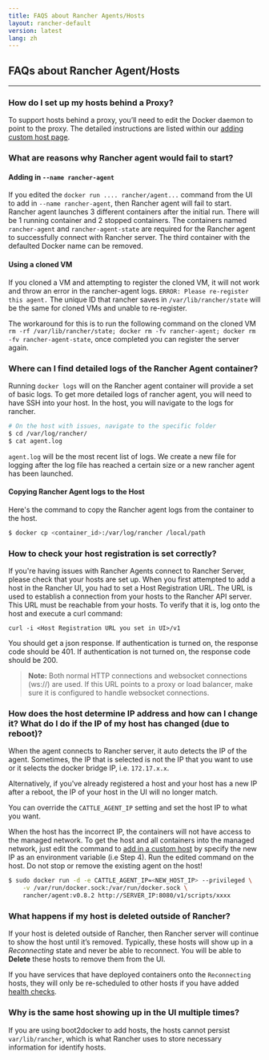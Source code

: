 ```yaml
---
title: FAQS about Rancher Agents/Hosts
layout: rancher-default
version: latest
lang: zh
---
```


## FAQs about Rancher Agent/Hosts 
---

### How do I set up my hosts behind a Proxy? 

To support hosts behind a proxy, you’ll need to edit the Docker daemon to point to the proxy. The detailed instructions are listed within our [adding custom host page]({{site.baseurl}}/rancher/{{page.version}}/{{page.lang}}/hosts/custom/#hosts-behind-a-proxy).

### What are reasons why Rancher agent would fail to start? 

#### Adding in `--name rancher-agent`

If you edited the `docker run .... rancher/agent...` command from the UI to add in `--name rancher-agent`, then Rancher agent will fail to start. Rancher agent launches 3 different containers after the initial run. There will be 1 running container and 2 stopped containers. The containers named `rancher-agent` and `rancher-agent-state` are required for the Rancher agent to successfully connect with Rancher server. The third container with the defaulted Docker name can be removed. 

#### Using a cloned VM 

If you cloned a VM and attempting to register the cloned VM, it will not work and throw an error in the rancher-agent logs. `ERROR: Please re-register this agent.` The unique ID that rancher saves in `/var/lib/rancher/state` will be the same for cloned VMs and unable to re-register. 

The workaround for this is to run the following command on the cloned VM `rm -rf /var/lib/rancher/state; docker rm -fv rancher-agent; docker rm -fv rancher-agent-state`, once completed you can register the server again.

<a id="agent-logs"></a>

### Where can I find detailed logs of the Rancher Agent container?

Running `docker logs` will on the Rancher agent container will provide a set of basic logs. To get more detailed logs of rancher agent, you will need to have SSH into your host. In the host, you will navigate to the logs for rancher. 

```bash
# On the host with issues, navigate to the specific folder
$ cd /var/log/rancher/
$ cat agent.log
```

`agent.log` will be the most recent list of logs. We create a new file for logging after the log file has reached a certain size or a new rancher agent has been launched.

#### Copying Rancher Agent logs to the Host 

Here's the command to copy the Rancher agent logs from the container to the host.

```bash
$ docker cp <container_id>:/var/log/rancher /local/path
```

### How to check your host registration is set correctly? 

If you're having issues with Rancher Agents connect to Rancher Server, please check that your hosts are set up. When you first attempted to add a host in the Rancher UI, you had to set a Host Registration URL. The URL is used to establish a connection from your hosts to the Rancher API server. This URL must be reachable from your hosts. To verify that it is, log onto the host and execute a curl command:

```
curl -i <Host Registration URL you set in UI>/v1
```

You should get a json response. If authentication is turned on, the response code should be 401. If authentication is not turned on, the response code should be 200. 

> **Note:** Both normal HTTP connections and websocket connections (ws://) are used. If this URL points to a proxy or load balancer, make sure it is configured to handle websocket connections.

###  How does the host determine IP address and how can I change it? What do I do if the IP of my host has changed (due to reboot)? 

When the agent connects to Rancher server, it auto detects the IP of the agent. Sometimes, the IP that is selected is not the IP that you want to use or it selects the docker bridge IP, i.e. `172.17.x.x`. 

Alternatively, if you've already registered a host and your host has a new IP after a reboot, the IP of your host in the UI will no longer match. 

You can override the `CATTLE_AGENT_IP` setting and set the host IP to what you want. 

When the host has the incorrect IP, the containers will not have access to the managed network. To get the host and all containers into the managed network, just edit the command to [add in a custom host]({{site.baseurl}}/rancher/{{page.version}}/{{page.lang}}/hosts/custom/) by specify the new IP as an environment variable (i.e Step 4). Run the edited command on the host. Do not stop or remove the existing agent on the host!

```bash
$ sudo docker run -d -e CATTLE_AGENT_IP=<NEW_HOST_IP> --privileged \
    -v /var/run/docker.sock:/var/run/docker.sock \
    rancher/agent:v0.8.2 http://SERVER_IP:8080/v1/scripts/xxxx
```

### What happens if my host is deleted outside of Rancher?

If your host is deleted outside of Rancher, then Rancher server will continue to show the host until it’s removed. Typically, these hosts will show up in a _Reconnecting_ state and never be able to reconnect. You will be able to **Delete** these hosts to remove them from the UI. 

If you have services that have deployed containers onto the `Reconnecting` hosts, they will only be re-scheduled to other hosts if you have added [health checks]({{site.baseurl}}/rancher/{{page.version}}/{{page.lang}}/cattle/health-checks/). 

### Why is the same host showing up in the UI multiple times?

If you are using boot2docker to add hosts, the hosts cannot persist `var/lib/rancher`, which is what Rancher uses to store necessary information for identify hosts. 
